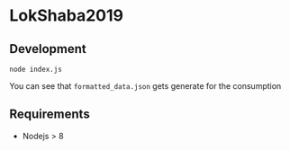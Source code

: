 # LokShaba2019

## Development

    node index.js
    
You can see that `formatted_data.json` gets generate for the consumption
 
## Requirements

* Nodejs > 8



